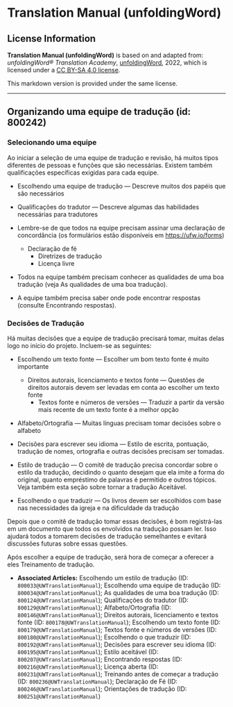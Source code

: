 # Translation Manual (unfoldingWord)

## License Information

**Translation Manual (unfoldingWord)** is based on and adapted from: _unfoldingWord® Translation Academy_, [unfoldingWord](https://unfoldingword.org/utw), 2022, which is licensed under a [CC BY-SA 4.0 license](https://creativecommons.org/licenses/by-sa/4.0/legalcode.en).

This markdown version is provided under the same license.



--------------------------------

## Organizando uma equipe de tradução (id: 800242)

### Selecionando uma equipe

Ao iniciar a seleção de uma equipe de tradução e revisão, há muitos tipos diferentes de pessoas e funções que são necessárias. Existem também qualificações específicas exigidas para cada equipe.

* Escolhendo uma equipe de tradução — Descreve muitos dos papéis que são necessários
* Qualificações do tradutor — Descreve algumas das habilidades necessárias para tradutores
* Lembre\-se de que todos na equipe precisam assinar uma declaração de concordância (os formulários estão disponíveis em https://ufw.io/forms)

    + Declaração de fé
        + Diretrizes de tradução
        + Licença livre
* Todos na equipe também precisam conhecer as qualidades de uma boa tradução (veja As qualidades de uma boa tradução).
* A equipe também precisa saber onde pode encontrar respostas (consulte Encontrando respostas).

### Decisões de Tradução

Há muitas decisões que a equipe de tradução precisará tomar, muitas delas logo no início do projeto. Incluem\-se as seguintes:

* Escolhendo um texto fonte — Escolher um bom texto fonte é muito importante

    + Direitos autorais, licenciamento e textos fonte — Questões de direitos autorais devem ser levadas em conta ao escolher um texto fonte
        + Textos fonte e números de versões — Traduzir a partir da versão mais recente de um texto fonte é a melhor opção
* Alfabeto/Ortografia — Muitas línguas precisam tomar decisões sobre o alfabeto
* Decisões para escrever seu idioma — Estilo de escrita, pontuação, tradução de nomes, ortografia e outras decisões precisam ser tomadas.
* Estilo de tradução — O comitê de tradução precisa concordar sobre o estilo da tradução, decidindo o quanto desejam que ela imite a forma do original, quanto empréstimo de palavras é permitido e outros tópicos. Veja também esta seção sobre tornar a tradução Aceitável.
* Escolhendo o que traduzir — Os livros devem ser escolhidos com base nas necessidades da igreja e na dificuldade da tradução

Depois que o comitê de tradução tomar essas decisões, é bom registrá\-las em um documento que todos os envolvidos na tradução possam ler. Isso ajudará todos a tomarem decisões de tradução semelhantes e evitará discussões futuras sobre essas questões.

Após escolher a equipe de tradução, será hora de começar a oferecer a eles Treinamento de tradução.

* **Associated Articles:** Escolhendo um estilo de tradução (ID: `800033@UWTranslationManual`); Escolhendo uma equipe de tradução (ID: `800034@UWTranslationManual`); As qualidades de uma boa tradução (ID: `800124@UWTranslationManual`); Qualificações do tradutor (ID: `800129@UWTranslationManual`); Alfabeto/Ortografia (ID: `800146@UWTranslationManual`); Direitos autorais, licenciamento e textos fonte (ID: `800178@UWTranslationManual`); Escolhendo um texto fonte (ID: `800179@UWTranslationManual`); Textos fonte e números de versões (ID: `800180@UWTranslationManual`); Escolhendo o que traduzir (ID: `800192@UWTranslationManual`); Decisões para escrever seu idioma (ID: `800195@UWTranslationManual`); Estilo aceitável (ID: `800207@UWTranslationManual`); Encontrando respostas (ID: `800216@UWTranslationManual`); Licença aberta (ID: `800231@UWTranslationManual`); Treinando antes de começar a tradução (ID: `800236@UWTranslationManual`); Declaração de Fé (ID: `800246@UWTranslationManual`); Orientações de tradução (ID: `800251@UWTranslationManual`)

